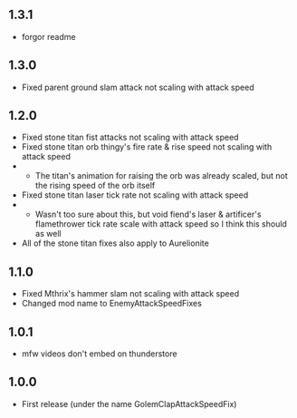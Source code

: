 ## 1.3.1

- forgor readme

## 1.3.0

- Fixed parent ground slam attack not scaling with attack speed

## 1.2.0

- Fixed stone titan fist attacks not scaling with attack speed
- Fixed stone titan orb thingy's fire rate & rise speed not scaling with attack speed
- - The titan's animation for raising the orb was already scaled, but not the rising speed of the orb itself
- Fixed stone titan laser tick rate not scaling with attack speed
- - Wasn't too sure about this, but void fiend's laser & artificer's flamethrower tick rate scale with attack speed so I think this should as well
- All of the stone titan fixes also apply to Aurelionite

## 1.1.0

- Fixed Mthrix's hammer slam not scaling with attack speed
- Changed mod name to EnemyAttackSpeedFixes

## 1.0.1

- mfw videos don't embed on thunderstore

## 1.0.0

- First release (under the name GolemClapAttackSpeedFix)